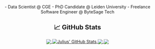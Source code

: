 <div align="center">  
  <br>
  - Data Scientist @ CGE
  - PhD Candidate @ Leiden University
  - Freelance Software Engineer @ ByteSage Tech
  
  ## 📈 GitHub Stats

<a href="https://github.com/jcathalina/jcathalina">
  <img align="center" src="https://github-readme-stats.vercel.app/api/top-langs/?username=jcathalina&hide=jupyter%20notebook&title_color=ffffff&text_color=c9cacc&icon_color=2bbc8a&bg_color=1d1f21&langs_count=3" />
</a>
<a href="https://github.com/jcathalina/jcathalina">
  <img align="center" src="https://github-readme-stats.vercel.app/api?username=jcathalina&show_icons=true&line_height=27&count_private=true&title_color=ffffff&text_color=c9cacc&icon_color=2bbc8a&bg_color=1d1f21" alt="Julius' GitHub Stats" />
</a>

<a href="https://github.com/jcathalina/Rxitect">
  <img align="center" src="https://github-readme-stats.vercel.app/api/pin/?username=jcathalina&repo=Rxitect&title_color=ffffff&text_color=c9cacc&icon_color=2bbc8a&bg_color=1d1f21" />
</a>

  
<a href="https://github.com/jcathalina/drugex-plus-r">
<img align="center" src="https://github-readme-stats.vercel.app/api/pin/?username=jcathalina&repo=drugex-plus-r&title_color=ffffff&text_color=c9cacc&icon_color=2bbc8a&bg_color=1d1f21" />
</a>    
 
</div>

